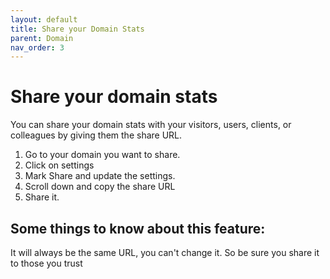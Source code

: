 ```yaml
---
layout: default
title: Share your Domain Stats
parent: Domain
nav_order: 3
---
```


# Share your domain stats
You can share your domain stats with your visitors, users, clients, or colleagues by giving them the share URL.

1. Go to your domain you want to share.
2. Click on settings
3. Mark Share and update the settings.
4. Scroll down and copy the share URL
5. Share it.

## Some things to know about this feature:
It will always be the same URL, you can't change it. So be sure you share it to those you trust
